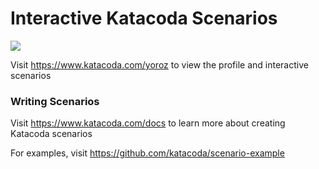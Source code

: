 # Interactive Katacoda Scenarios

[![](http://shields.katacoda.com/katacoda/yoroz/count.svg)](https://www.katacoda.com/yoroz "Get your profile on Katacoda.com")

Visit https://www.katacoda.com/yoroz to view the profile and interactive scenarios

### Writing Scenarios
Visit https://www.katacoda.com/docs to learn more about creating Katacoda scenarios

For examples, visit https://github.com/katacoda/scenario-example
